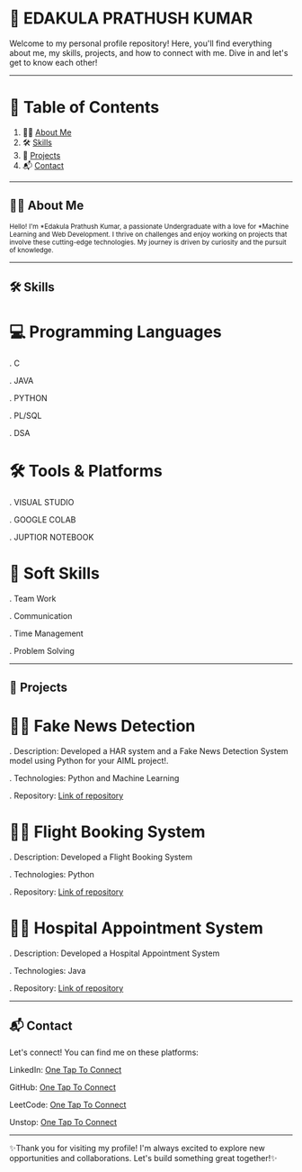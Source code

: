 # 🌟 EDAKULA PRATHUSH KUMAR      
Welcome to my personal profile repository! Here, you'll find everything about me, my skills, projects, and how to connect with me. Dive in and let's get to know each other! 

<hr>

# 📖 Table of Contents     
 
<ol>
  <li> 🙋‍♂️ <a href="#about-me">About Me</a></li> 
  <li> 🛠️ <a href="#skills">Skills</a></li>
  <li> 🚀 <a href="#Projects">Projects</a></li> 
  <li> 📬 <a href="#contact">Contact</a></li> 
</ol>

<hr>

<h2 id="about-me">🙋‍♂️ About Me</h2>
 
<small>Hello! I'm *Edakula Prathush Kumar, a passionate Undergraduate with a love for *Machine Learning and Web Development. I thrive on challenges and enjoy working on projects that involve these cutting-edge technologies. My journey is driven by curiosity and the pursuit of knowledge.</small>


<hr>

<h2 id="skills">🛠️ Skills</h2> 

# 💻 Programming Languages

. C

. JAVA   

. PYTHON

. PL/SQL

. DSA
# 🛠️ Tools & Platforms  

. VISUAL STUDIO

. GOOGLE COLAB

. JUPTIOR NOTEBOOK 
# 🌱 Soft Skills

. Team Work
                                                                                                
. Communication

. Time Management

. Problem Solving

<hr>

<h2 id="projects">🚀 Projects</h2>

# 🚶‍♂️ Fake News Detection

. Description: Developed a HAR system and a Fake News Detection System model using Python for your AIML project!.

. Technologies: Python and Machine Learning

. Repository: <a href="https://github.com/Prathush-Kumar/Fake_news_detection">Link of repository</a>


# 🚶‍♂️ Flight Booking System

.  Description: Developed a Flight Booking System

. Technologies: Python

.  Repository: <a href="https://github.com/Prathush-Kumar/Flight-Booking-System">Link of repository</a>


# 🚶‍♂️ Hospital Appointment System

. Description: Developed a Hospital Appointment System

. Technologies: Java

. Repository: <a href="https://github.com/Prathush-Kumar/Hospital-Appointment-System">Link of repository</a>


<hr>

<h2 id="contact">📬 Contact</h2>

Let's connect! You can find me on these platforms:

LinkedIn: <a href="https://www.linkedin.com/in/prathush-kumar-edakula-0a451828a/">One Tap To Connect</a>

GitHub: <a href="https://github.com/Prathush-Kumar">One Tap To Connect</a>

LeetCode: <a href="https://leetcode.com/u/Prathushkumar/">One Tap To Connect</a>

Unstop: <a href="https://unstop.com/u/pranakum8609">One Tap To Connect</a>


<hr>

✨Thank you for visiting my profile! I'm always excited to explore new opportunities and collaborations. Let's build something great together!✨














